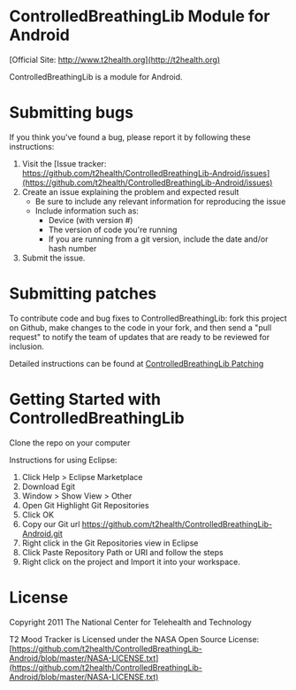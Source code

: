 ControlledBreathingLib Module for Android
===============

[Official Site: http://www.t2health.org](http://t2health.org)

ControlledBreathingLib is a module for Android.

Submitting bugs
===============
If you think you've found a bug, please report it by following these instructions:  

1. Visit the [Issue tracker: https://github.com/t2health/ControlledBreathingLib-Android/issues](https://github.com/t2health/ControlledBreathingLib-Android/issues)
2. Create an issue explaining the problem and expected result
    - Be sure to include any relevant information for reproducing the issue
    - Include information such as:
        * Device (with version #)
        * The version of code you're running
        * If you are running from a git version, include the date and/or hash number
3. Submit the issue.

Submitting patches
==================
To contribute code and bug fixes to ControlledBreathingLib: fork this project on Github, make changes to the code in your fork, 
and then send a "pull request" to notify the team of updates that are ready to be reviewed for inclusion.

Detailed instructions can be found at [ControlledBreathingLib Patching](https://gist.github.com/1507418)

Getting Started with ControlledBreathingLib
==============================================
Clone the repo on your computer

Instructions for using Eclipse:

1. Click Help > Eclipse Marketplace
2. Download Egit
3. Window > Show View > Other
4. Open Git Highlight Git Repositories
5. Click OK
6. Copy our Git url https://github.com/t2health/ControlledBreathingLib-Android.git
7. Right click in the Git Repositories view in Eclipse
8. Click Paste Repository Path or URI and follow the steps
9. Right click on the project and Import it into your workspace.

License
==============================================
Copyright 2011 The National Center for Telehealth and Technology

T2 Mood Tracker is Licensed under the NASA Open Source License: [https://github.com/t2health/ControlledBreathingLib-Android/blob/master/NASA-LICENSE.txt](https://github.com/t2health/ControlledBreathingLib-Android/blob/master/NASA-LICENSE.txt)